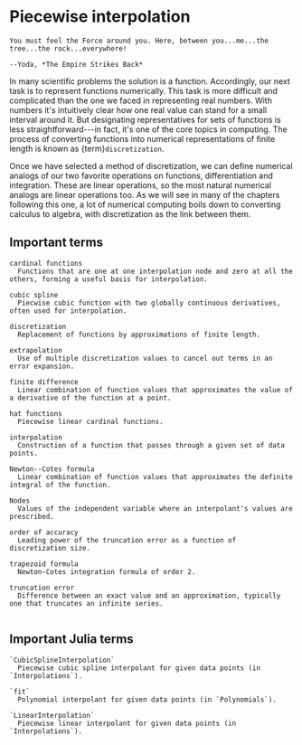 # Piecewise interpolation

```{epigraph}
You must feel the Force around you. Here, between you...me...the tree...the rock...everywhere!

--Yoda, *The Empire Strikes Back*
```

In many scientific problems the solution is a function. Accordingly, our next task is to represent functions numerically. This task is more difficult and complicated than the one we faced in representing real numbers. With numbers it's intuitively clear how one real value can stand for a small interval around it. But designating representatives for sets of functions is less straightforward---in fact, it's one of the core topics in computing. The process of converting functions into numerical representations of finite length is known as {term}`discretization`.

Once we have selected a method of discretization, we can define numerical analogs of our two favorite operations on functions, differentiation and integration. These are linear operations, so the most natural numerical analogs are linear operations too. As we will see in many of the chapters following this one, a lot of numerical computing boils down to converting calculus to algebra, with discretization as the link between them.

## Important terms

```{glossary}
cardinal functions
  Functions that are one at one interpolation node and zero at all the others, forming a useful basis for interpolation.

cubic spline
  Piecwise cubic function with two globally continuous derivatives, often used for interpolation.

discretization
  Replacement of functions by approximations of finite length.

extrapolation
  Use of multiple discretization values to cancel out terms in an error expansion.

finite difference
  Linear combination of function values that approximates the value of a derivative of the function at a point.

hat functions
  Piecewise linear cardinal functions.

interpolation
  Construction of a function that passes through a given set of data points.

Newton--Cotes formula
  Linear combination of function values that approximates the definite integral of the function.

Nodes
  Values of the independent variable where an interpolant's values are prescribed.

order of accuracy
  Leading power of the truncation error as a function of discretization size.

trapezoid formula
  Newton-Cotes integration formula of order 2.

truncation error
  Difference between an exact value and an approximation, typically one that truncates an infinite series.


```

## Important Julia terms

```{glossary}
`CubicSplineInterpolation`
  Piecewise cubic spline interpolant for given data points (in `Interpolations`).

`fit`
  Polynomial interpolant for given data points (in `Polynomials`).

`LinearInterpolation`
  Piecewise linear interpolant for given data points (in `Interpolations`).
```
